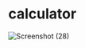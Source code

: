# calculator
![Screenshot (28)](https://user-images.githubusercontent.com/55022376/89728586-d50ca700-da4b-11ea-9f5a-1992d098986a.png)
